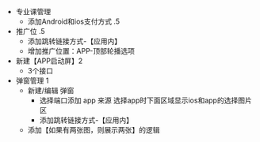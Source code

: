 - 专业课管理
  - 添加Android和ios支付方式   .5
- 推广位 .5
  - 添加跳转链接方式-【应用内】
  - 增加推广位置：APP-顶部轮播选项
- 新建【APP启动屏】2
  - 3个接口
- 弹窗管理 1
  - 新建/编辑 弹窗 
    - 选择端口添加 app 来源 选择app时下面区域显示ios和app的选择图片区
    - 添加跳转链接方式-【应用内】
  - 添加【如果有两张图，则展示两张】的逻辑